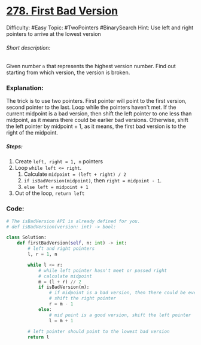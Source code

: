 # [278. First Bad Version](https://leetcode.com/problems/first-bad-version/)

Difficulty:  #Easy 
Topic: #TwoPointers #BinarySearch 
Hint: Use left and right pointers to arrive at the lowest version

###### Short description:
Given number `n` that represents the highest version number. Find out starting from which version, the version is broken.

### Explanation:

The trick is to use two pointers. First pointer will point to the first version, second pointer to the last. Loop while the pointers haven't met. If the current midpoint is a bad version, then shift the left pointer to one less than midpoint, as it means there could be earlier bad versions. Otherwise, shift the left pointer by midpoint + 1, as it means, the first bad version is to the right of the midpoint.

##### Steps:

1. Create `left, right = 1, n` pointers
2. Loop `while left <= right`.
	1. Calculate `midpoint = (left + right) / 2`
	2. `if isBadVersion(midpoint)`, then `right = midpoint - 1`.
	3. `else left = midpoint + 1`
3. Out of the loop, `return left`
### Code:

```python
# The isBadVersion API is already defined for you.
# def isBadVersion(version: int) -> bool:

class Solution:
    def firstBadVersion(self, n: int) -> int:
        # left and right pointers
        l, r = 1, n

        while l <= r:
            # while left pointer hasn't meet or passed right
            # calculate midpoint
            m = (l + r) // 2 
            if isBadVersion(m):
                # if midpoint is a bad version, then there could be even lower to the right
                # shift the right pointer
                r = m - 1
            else:
                # mid point is a good version, shift the left pointer
                l = m + 1
        
        # left pointer should point to the lowest bad version
        return l
        
```
